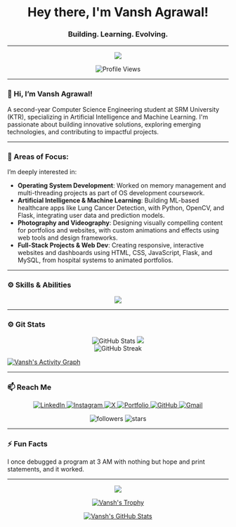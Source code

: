 <h1 align="center">Hey there, I'm Vansh Agrawal! </h1>
<h3 align="center">Building. Learning. Evolving.</h3>

---

<p align="center">
  <img src="https://readme-typing-svg.herokuapp.com?color=2EB2EC&lines=Welcome+to+my+GitHub+profile!;I+am+a+AI/ML+developer.;Let's+collaborate+on+exciting+projects!" />

</p>

<p align = "center">
    <img src="https://komarev.com/ghpvc/?username=vansh070605&label=Profile%20Views&color=0e75b6&style=flat" alt="Profile Views" />
</p>



---

### 🚀 Hi, I’m Vansh Agrawal!

A second-year Computer Science Engineering student at SRM University (KTR), specializing in Artificial Intelligence and Machine Learning. I'm passionate about building innovative solutions, exploring emerging technologies, and contributing to impactful projects.

---

### 👀 Areas of Focus:
I’m deeply interested in:

- **Operating System Development**: Worked on memory management and multi-threading projects as part of OS development coursework.
- **Artificial Intelligence & Machine Learning**: Building ML-based healthcare apps like Lung Cancer Detection, with Python, OpenCV, and Flask, integrating user data and prediction models.
- **Photography and Videography**: Designing visually compelling content for portfolios and websites, with custom animations and effects using web tools and design frameworks.
- **Full-Stack Projects & Web Dev**: Creating responsive, interactive websites and dashboards using HTML, CSS, JavaScript, Flask, and MySQL, from hospital systems to animated portfolios.
  
---


### ⚙️ Skills & Abilities

<p align="center">
  <a href="https://skillicons.dev">
    <img src="https://skillicons.dev/icons?i=python,java,c,cpp,html,css,js,mysql,vscode,anaconda,eclipse,mongodb,opencv,git,github,vercel,figma,ps,pr,ae,linux" />
  </a>
</p>


---

### ⚙️ Git Stats

<p align="center">
  <img src="https://gitmystat.vercel.app/user?theme=gold&username=vansh070605" alt="GitHub Stats" />
  <img src="https://gitmystat.vercel.app/top?theme=gold&username=vansh070605&layout=bar"/>
  <br>
  <img src="https://github-readme-streak-stats.herokuapp.com/?user=vansh070605&theme=dark&hide_border=true" alt="GitHub Streak" />
</p>



[![Vansh's Activity Graph](https://github-readme-activity-graph.vercel.app/graph?username=vansh070605&theme=react-dark)](https://github.com/vansh070605)

---

### 📫 Reach Me

<p align="center">
  <a href="https://www.linkedin.com/in/thevanshagrawal/">
    <img src="https://skillicons.dev/icons?i=linkedin" alt="LinkedIn" />
  </a>
  <a href="https://www.instagram.com/thevanshagrawal/">
    <img src="https://skillicons.dev/icons?i=instagram" alt="Instagram" />
  </a>
  <a href="https://x.com/vansh070605/">
    <img src="https://skillicons.dev/icons?i=twitter" alt="X" />
  </a>
  <a href="https://vansh070605.github.io/">
    <img src="https://skillicons.dev/icons?i=actix" alt="Portfolio" />
  </a>
  <a href="https://github.com/vansh070605">
    <img src="https://skillicons.dev/icons?i=github" alt="GitHub" />
  </a>
  <a href="mailto:vansh070605@gmail.com">
    <img src="https://skillicons.dev/icons?i=gmail" alt="Gmail" />
  </a>
  <p align="center">
  <img src="https://img.shields.io/github/followers/vansh070605?color=0D47A1&style=for-the-badge" alt="followers" />
  <img src="https://img.shields.io/github/stars/vansh070605?color=0D47A1&style=for-the-badge" alt="stars" />
</p>
</p>


---

### ⚡ Fun Facts
I once debugged a program at 3 AM with nothing but hope and print statements, and it worked.

---

<p align="center">
  <img src="https://readme-typing-svg.herokuapp.com?color=2EB2EC&lines=Thanks+for+viewing+my+profile!" />
</p>

<p align="center">
  <a href="https://github.com/vansh070605">
    <img src="https://github-profile-trophy.vercel.app/?username=vansh070605&theme=darkhub" alt="Vansh's Trophy" />
  </a>
</p>

<p align="center">
  <a href="https://github.com/vansh070605">
    <img src="https://github-profile-summary-cards.vercel.app/api/cards/profile-details?username=vansh070605&theme=github_dark" alt="Vansh's GitHub Stats" />
  </a>
</p>
